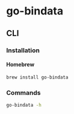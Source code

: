 # go-bindata

## CLI

### Installation

#### Homebrew

```sh
brew install go-bindata
```

### Commands

```sh
go-bindata -h
```

<!-- ### Usage

```sh
#
go-bindata
``` -->

